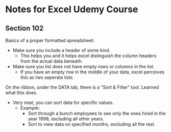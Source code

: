# Notes for Excel Udemy Course

## Section 102

Basics of a proper formatted spreadsheet:
- Make sure you include a header of some kind.
	- This helps you and it helps excel distinguish the column headers from the actual data beneath.
- Make sure you list does not have empty rows or columns in the list.
	- If you have an empty row in the middle of your data, excel perceives this as two seperate lists.

On the ribbon, under the DATA tab, there is a "Sort & Filter" tool. Learned what this does.
- Very neat, you can sort data for specific values.
	- Example: 
		- Sort through a bunch employees to see only the ones hired in the year 1998, excluding all other years.
		- Sort to view data on specified months, excluding all the rest.
